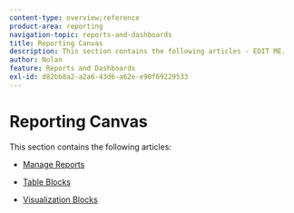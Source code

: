 ```yaml
---
content-type: overview;reference
product-area: reporting
navigation-topic: reports-and-dashboards
title: Reporting Canvas
description: This section contains the following articles - EDIT ME.
author: Nolan
feature: Reports and Dashboards
exl-id: d82bb8a2-a2a6-43d6-a62e-e90f69229533
---
```

# Reporting Canvas

This section contains the following articles:

* [Manage Reports](../../reports-and-dashboards/reporting-canvas/manage-reports/manage-reports.md) 
* [Table Blocks](../../reports-and-dashboards/reporting-canvas/table-blocks/table-blocks.md) 
* [Visualization Blocks](../../reports-and-dashboards/reporting-canvas/visualization-blocks/visualization-blocks.md)

  <!--
  <li data-mc-conditions="QuicksilverOrClassic.Draft mode"> <p><a href="../../reports-and-dashboards/reporting-canvas/other-blocks/other-blocks.md" class="MCXref xref" xrefformat="{para}">Other Blocks</a> </p> </li>
  -->

